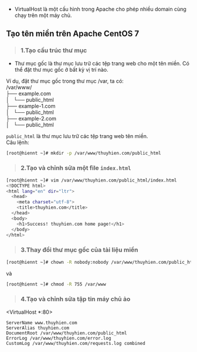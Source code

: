 - VirtualHost là một cấu hình trong Apache cho phép nhiều domain cùng chạy trên một máy chủ.  
## Tạo tên miền trên Apache CentOS 7  
> ### 1.Tạo cấu trúc thư mục  
- Thư mục gốc là thư mục lưu trữ các tệp trang web cho một tên miền. Có thể đặt thư mục gốc ở bất kỳ vị trí nào.  

Ví dụ, đặt thư mục gốc trong thư mục /var, ta có:  
/var/www/  
├── example.com  
│   └── public_html  
├── example-1.com  
│   └── public_html  
├── example-2.com  
│   └── public_html    

`public_html` là thư mục lưu trữ các tệp trang web tên miền.  
Câu lệnh:  
```sh
[root@hiennt ~]# mkdir -p /var/www/thuyhien.com/public_html
```  

> ### 2.Tạo và chỉnh sửa một file `index.html`  

```sh  
[root@hiennt ~]# vim /var/www/thuyhien.com/public_html/index.html
<!DOCTYPE html>
<html lang="en" dir="ltr">
  <head>
    <meta charset="utf-8">
    <title>thuyhien.com</title>
  </head>
  <body>
    <h1>Success! thuyhien.com home page!</h1>
  </body>
</html>
```
> ### 3.Thay đổi thư mục gốc của tài liệu miền  
```sh
[root@hiennt ~]# chown -R nobody:nobody /var/www/thuyhien.com/public_html
```  
và  
```sh
[root@hiennt ~]# chmod -R 755 /var/www
```  
> ### 4.Tạo và chỉnh sửa tập tin máy chủ ảo  
<VirtualHost *:80>

    ServerName www.thuyhien.com
    ServerAlias thuyhien.com
    DocumentRoot /var/www/thuyhien.com/public_html
    ErrorLog /var/www/thuyhien.com/error.log
    CustomLog /var/www/thuyhien.com/requests.log combined
</VirtualHost>


